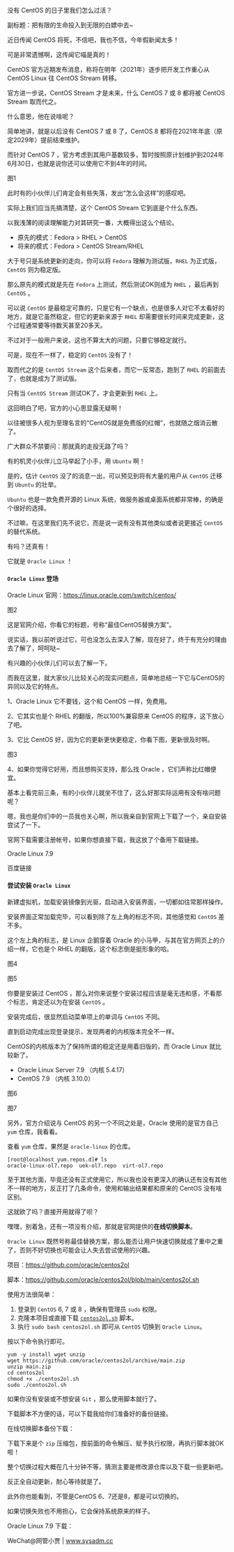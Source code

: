 没有 CentOS 的日子里我们怎么过活？

副标题：把有限的生命投入到无限的白嫖中去~





近日传闻 CentOS 将死，不信吧，我也不信，今年假新闻太多！

可是非常遗憾啊，这传闻它喵是真的！

CentOS 官方近期发布消息，称将在明年（2021年）逐步把开发工作重心从 CentOS Linux 往 CentOS Stream 转移。

官方进一步说，CentOS Stream 才是未来，什么 CentOS 7 或 8 都将被 CentOS Stream 取而代之。

什么意思，他在说啥呢？

简单地讲，就是以后没有 CentOS 7 或 8 了，CentOS 8 都将在2021年年底（原定2029年）提前结束维护。

而针对 CentOS 7 ，官方考虑到其用户基数较多，暂时按照原计划维护到2024年6月30日，也就是说你还可以使用它不到4年的时间。

图1



此时有的小伙伴儿们肯定会有些失落，发出“怎么会这样”的感叹吧。

实际上我们应当先搞清楚，这个 CentOS Stream 它到底是个什么东西。

以我浅薄的阅读理解能力对其研究一番，大概得出这么个结论。

* 原先的模式：Fedora > RHEL > CentOS
* 将来的模式：Fedora > CentOS Stream/RHEL



大于号只是系统更新的走向，你可以将 `Fedora` 理解为测试版，`RHEL` 为正式版，`CentOS` 则为稳定版。

那么原先的模式就是先在 `Fedora` 上测试，然后测试OK则成为 `RHEL` ，最后再到 `CentOS` 。

可以说 `CentOS` 是最稳定可靠的，只是它有一个缺点，也是很多人对它不太看好的地方，就是它虽然稳定，但它的更新来源于 `RHEL` 却需要很长时间来完成更新，这个过程通常要等待数天甚至20多天。

不过对于一般用户来说，这也不算太大的问题，只要它够稳定就行。

可是，现在不一样了，稳定的 `CentOS` 没有了！

取而代之的是 `CentOS Stream` 这个后来者，而它一反常态，跑到了 `RHEL` 的前面去了，也就是成为了测试版。

只有当 `CentOS Stream` 测试OK了，才会更新到 `RHEL` 上。

这回明白了吧，官方的小心思显露无疑啊！

以往被很多人视为至理名言的“CentOS就是免费版的红帽”，也就随之烟消云散了。



广大群众不禁要问：那就真的走投无路了吗？

有的机灵小伙伴儿立马举起了小手，用 `Ubuntu` 啊！

是的，估计 `CentOS` 没了的消息一出，可以预见到将有大量的用户从 `CentOS` 迁移到 `Ubuntu` 的壮举。

`Ubuntu` 也是一款免费开源的 Linux 系统，做服务器或桌面系统都非常棒，的确是个很好的选择。

不过嘛，在这里我们先不说它，而是说一说有没有其他类似或者说更接近 `CentOS` 的替代系统。

有吗？还真有！

它就是 `Oracle Linux` ！



#### `Oracle Linux` 登场

Oracle Linux 官网：https://linux.oracle.com/switch/centos/

图2



这是官网介绍，你看它的标题，号称“最佳CentOS替换方案”。

说实话，我以前听说过它，可也没怎么去深入了解，现在好了，终于有充分的理由去了解了，呵呵哒~

有兴趣的小伙伴儿们可以去了解一下。

而我在这里，就大家伙儿比较关心的现实问题点，简单地总结一下它与CentOS的异同以及它的特点。



1、Oracle Linux 它不要钱，这个和 CentOS 一样，免费用。



2、它其实也是个 RHEL 的翻版，所以100%兼容原来 CentOS 的程序，这下放心了吧。



3、它比 CentOS 好，因为它的更新更快更稳定，你看下图，更新很及时啊。

图3



4、如果你觉得它好用，而且想购买支持，那么找 Oracle ，它们声称比红帽便宜。



基本上看完前三条，有的小伙伴儿就坐不住了，这么好那实际运用有没有啥问题呢？

嗯，我也是你们中的一员我也关心啊，所以我亲自到官网上下载了一个，亲自安装尝试了一下。

官网下载需要注册帐号，如果你想直接下载，我这放了个备用下载链接。

Oracle Linux 7.9

百度链接









#### 尝试安装 `Oracle Linux` 

新建虚拟机，加载安装镜像到光驱，启动进入安装界面，一切都如往常那样操作。

安装界面正常加载完毕，可以看到除了左上角的标志不同，其他感觉和 `CentOS` 差不多。

这个左上角的标志，是 Linux 企鹅穿着 Oracle 的小马甲，与其在官方网页上的介绍一样，它也是个 RHEL 的翻版，这个标志倒是挺形象的哈。

图4

图5



你要是安装过 CentOS ，那么对你来说整个安装过程应该是毫无违和感，不看那个标志，肯定还以为在安装 `CentOS` 。



安装完成后，很显然启动菜单项上的单词与 `CentOS` 不同。

直到启动完成出现登录提示，发现两者的内核版本完全不一样。

CentOS的内核版本为了保持所谓的稳定还是用着旧版的，而 Oracle Linux 就比较新了。

* Oracle Linux Server 7.9 （内核 5.4.17）
* CentOS 7.9 （内核 3.10.0）

图6

图7



另外，官方介绍说与 CentOS 的另一个不同之处是，Oracle 使用的是官方自己 `yum` 仓库，我看看。

查看 `yum` 仓库，果然是 `oracle-linux` 的仓库。

```shell
[root@localhost yum.repos.d]# ls
oracle-linux-ol7.repo  uek-ol7.repo  virt-ol7.repo
```



至于其他方面，毕竟还没有正式使用它，所以我也没有更深入的确认还有没有其他不一样的地方，反正打了几条命令，使用和输出结果都和原来的 CentOS 没有啥区别。



这就欧了吗？直接开用就得了呗？

嘿嘿，别着急，还有一项没有介绍，那就是官网提供的**在线切换脚本**。

`Oracle Linux` 既然号称最佳替换方案，那么能否让用户快速切换就成了重中之重了，否则不好切换也可能会让人失去尝试使用的兴趣。

项目：https://github.com/oracle/centos2ol

脚本：https://github.com/oracle/centos2ol/blob/main/centos2ol.sh



使用方法很简单：

1. 登录到 `CentOS` 6, 7 或 8 ，确保有管理员 `sudo` 权限。
2. 克隆本项目或直接下载 [`centos2ol.sh`](https://github.com/oracle/centos2ol/blob/main/centos2ol.sh) 脚本。
3. 执行 `sudo bash centos2ol.sh` 即可从 `CentOS` 切换到 `Oracle Linux`。



按以下命令执行即可。

```shell
yum -y install wget unzip
wget https://github.com/oracle/centos2ol/archive/main.zip
unzip main.zip
cd centos2ol
chmod +x ./centos2ol.sh
sudo ./centos2ol.sh
```



如果你没有安装或不想安装 `Git` ，那么使用脚本就行了。

下载脚本不方便的话，可以下载我给你们准备好的备份链接。

在线切换脚本备份下载：

下载下来是个 `zip` 压缩包，按前面的命令解压、赋予执行权限，再执行脚本就OK啦！



整个切换过程大概在几十分钟不等，猜测主要是修改源仓库以及下载一些更新吧。

反正全自动更新，耐心等待就是了。

此外你也能看到，不管是CentOS 6、7还是8，都是可以切换的。

如果切换失败也不用担心，它会保持系统原来的样子。







Oracle Linux 7.9 下载：



WeChat@网管小贾 | www.sysadm.cc



